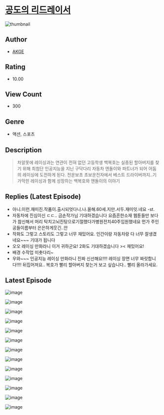 # [공도의 리드레이서](https://comic.naver.com/bestChallenge/list?titleId=809968)
![thumbnail](https://image-comic.pstatic.net/user_contents_data/challenge_comic/2023/05/23/upload_3977575913850614578_480x623.jpeg)

## Author
- [AKGE](https://comic.naver.com/artistTitle?id=366757)

## Rating
- 10.00

## View Count
- 300

## Genre
- 액션, 스포츠

## Description
> 차알못에 레이싱과는 연관이 전혀 없던 고등학생 백복호는 실종된 할아버지를 찾기 위해 최첨단 인공지능을 지닌 구닥다리 자동차 엔돌이와 파트너가 되어 어둠의 레이싱에 도전하게 된다. 전운보초 초보운전자에서 베스트 드라이버까지..기가막힌 레이싱과 함께 성장하는 백복호와 엔돌이의 이야기

## Replies (Latest Episode)
- 아니.이런.재미진.작품이.출시되엇다니.나.올해.60세.지만.서두.재미잇.네요 -st.
- 자동차에 진심이신 ㄷㄷ.. 금손작가님 기대하겠습니다 요즘흔한소재 웹툰들만 보다가 참신해서 머리 탁치고뇌진탕으로기절했다가병원전치40주입원했네요 먼가 주인공들이름부터 은은하게웃긴..안
- 작화도 그렇고 스토리도 그렇고 너무 재밌어요. 인간이랑 자동차랑 다 너무 잘생겼네요~~~ 기대가 됩니다
- 오오 레이싱 만화라니 이거 귀하군요! 2화도 기대하겠습니다 >< 재밌어요!
- 배경 수작업 미춋다리~
- 우와~~~ 인공지능 레이싱 만화라니 진짜 신선해요!!!! 레이싱 장면 너무 짜릿합니다!!!! 뒤집어져요.. 복호가 빨리 할아버지 찾는거 보고 싶습니다.. 빨리 올라가세요.

## Latest Episode
![image](https://image-comic.pstatic.net/user_contents_data/challenge_comic/2023/05/23/366757/upload_7221301242079241776.jpeg)

![image](https://image-comic.pstatic.net/user_contents_data/challenge_comic/2023/05/23/366757/upload_7016942902142133606.jpeg)

![image](https://image-comic.pstatic.net/user_contents_data/challenge_comic/2023/05/23/366757/upload_7075262089043063092.jpeg)

![image](https://image-comic.pstatic.net/user_contents_data/challenge_comic/2023/05/23/366757/upload_7234581328974340409.jpeg)

![image](https://image-comic.pstatic.net/user_contents_data/challenge_comic/2023/05/23/366757/upload_4136104775898260274.jpeg)

![image](https://image-comic.pstatic.net/user_contents_data/challenge_comic/2023/05/23/366757/upload_3473510486026760501.jpeg)

![image](https://image-comic.pstatic.net/user_contents_data/challenge_comic/2023/05/23/366757/upload_3474304140198437731.jpeg)

![image](https://image-comic.pstatic.net/user_contents_data/challenge_comic/2023/05/23/366757/upload_7017842293271968098.jpeg)

![image](https://image-comic.pstatic.net/user_contents_data/challenge_comic/2023/05/23/366757/upload_3906416806321022519.jpeg)

![image](https://image-comic.pstatic.net/user_contents_data/challenge_comic/2023/05/23/366757/upload_3760563281030832696.jpeg)

![image](https://image-comic.pstatic.net/user_contents_data/challenge_comic/2023/05/23/366757/upload_7364058537589683555.jpeg)

![image](https://image-comic.pstatic.net/user_contents_data/challenge_comic/2023/05/23/366757/upload_7161678205364364339.jpeg)

![image](https://image-comic.pstatic.net/user_contents_data/challenge_comic/2023/05/23/366757/upload_3690480225044609081.jpeg)
